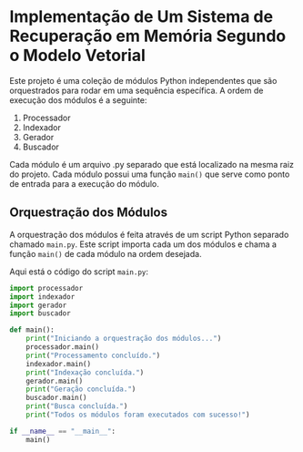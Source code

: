 # Implementação de Um Sistema de Recuperação em Memória Segundo o Modelo Vetorial

Este projeto é uma coleção de módulos Python independentes que são orquestrados para rodar em uma sequência específica. A ordem de execução dos módulos é a seguinte:

1. Processador
2. Indexador
3. Gerador
4. Buscador

Cada módulo é um arquivo .py separado que está localizado na mesma raiz do projeto. Cada módulo possui uma função `main()` que serve como ponto de entrada para a execução do módulo.

## Orquestração dos Módulos

A orquestração dos módulos é feita através de um script Python separado chamado `main.py`. Este script importa cada um dos módulos e chama a função `main()` de cada módulo na ordem desejada.

Aqui está o código do script `main.py`:

```python
import processador
import indexador
import gerador
import buscador

def main():
    print("Iniciando a orquestração dos módulos...")
    processador.main()
    print("Processamento concluído.")
    indexador.main()
    print("Indexação concluída.")
    gerador.main()
    print("Geração concluída.")
    buscador.main()
    print("Busca concluída.")
    print("Todos os módulos foram executados com sucesso!")

if __name__ == "__main__":
    main()
```


